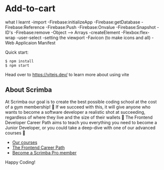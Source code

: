 # Add-to-cart


what I learnt
  -import
  -Firebase:initializeApp
  -Firebase:getDatabase
  -Firebase:Reference
  -Firebase:Push
  -Firebase:Onvalue
  -Firebase:Snapshot
  -ID's
  -Firebase:remove
  -Object --> Arrays
  -createElement
  -Flexbox:flex-wrap
  -user-select
  -setting the viewport
  -Favicon (to make icons and all)
  -Web Applicaion Manifest
  
  
Quick start:

```
$ npm install
$ npm start
````

Head over to https://vitejs.dev/ to learn more about using vite
## About Scrimba

At Scrimba our goal is to create the best possible coding school at the cost of a gym membership! 💜
If we succeed with this, it will give anyone who wants to become a software developer a realistic shot at succeeding, regardless of where they live and the size of their wallets 🎉
The Frontend Developer Career Path aims to teach you everything you need to become a Junior Developer, or you could take a deep-dive with one of our advanced courses 🚀

- [Our courses](https://scrimba.com/allcourses)
- [The Frontend Career Path](https://scrimba.com/learn/frontend)
- [Become a Scrimba Pro member](https://scrimba.com/pricing)

Happy Coding!
